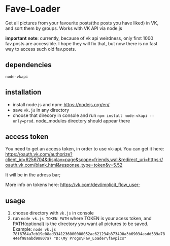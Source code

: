 # Fave-Loader
Get all pictures from your favourite posts(the posts you have liked) in VK, and sort them by groups. Works with VK API via node.js 

__important note__: currently, because of vk api weirdness, only first 1000 fav.posts are accessible. I hope they will fix that, but now there is no fast way to access such old fav.posts.
## dependencies
```node-vkapi```
## installation
* install node.js and npm: https://nodejs.org/en/
* save ```vk.js``` in any directory
* choose that direcory in console and run ```npm install node-vkapi --only=prod```. node_modules directory should appear there
## access token
  You need to get an access token, in order to use vk-api.
  You can get it here:
  https://oauth.vk.com/authorize?client_id=6256704&display=page&scope=friends,wall&redirect_uri=https://oauth.vk.com/blank.html&response_type=token&v=5.52
  
  It will be in the adress bar;
  
  More info on tokens here: https://vk.com/dev/implicit_flow_user;
## usage
1. choose directory with ```vk.js``` in console
2. run ```node vk.js TOKEN PATH``` where TOKEN is your acess token, and PATH(optional) is the directory you want all pictures to be saved.
   Example: ```node vk.js 78f6764a7eb19e08ad3341236000000052ac621234b873490a3b69034asdd539a7844ef98aabd98807a7 "D:\My Progs\Fav_Loader\favpics"```


